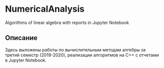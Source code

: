 # NumericalAnalysis
Algorithms of linear algebra with reports in Jupyter Notebook

## Описание

Здесь выложены работы по вычислительным методам алгебры за третий семестр (2019-2020), реализации 
алгоритмов на C++ с отчетами в Jupyter Notebook.
